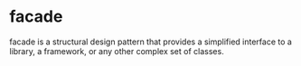 # facade

facade is a structural design pattern that provides a simplified interface to a library, a framework, or any other complex set of classes.